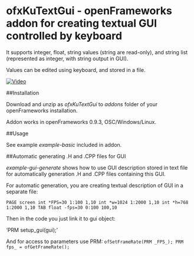 # ofxKuTextGui - openFrameworks addon for creating textual GUI controlled by keyboard

It supports integer, float, string values (string are read-only), and string list (represented as integer, with string output in GUI). 

Values can be edited using keyboard, and stored in a file.

[![Video](http://img.youtube.com/vi/jVFbEZ22iPc/0.jpg)](http://www.youtube.com/watch?v=jVFbEZ22iPc)

##Installation

Download and unzip as *ofxKuTextGui* to *addons* folder of your openFrameworks installation.

Addon works in openFrameworks 0.9.3, OSC/Windows/Linux.

##Usage

See example *example-basic* included in addon.

##Automatic generating .H and .CPP files for GUI

*example-gui-generate* shows how to use GUI description stored in text file
 for automatically generation .H and .CPP files containing this GUI.

For automatic generation, you are creating textual description of GUI in a separate file:

`PAGE screen
int *FPS=30 1:100 1,10
int *w=1024 1:2000 1,10
int *h=768 1:2000 1,10
TAB
float -fps=30 0:100 100,10`

Then in the code you just link it to gui object:

‘PRM setup_gui(gui);’

And for access to parameters use PRM:
`ofSetFrameRate(PRM _FPS_);
PRM fps_ = ofGetFrameRate();`


